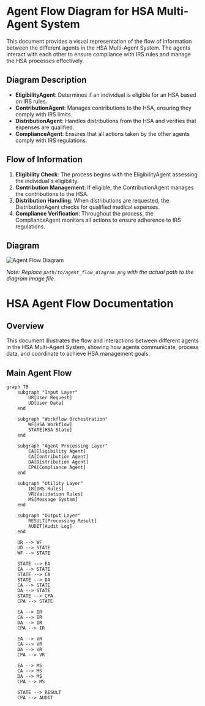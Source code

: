 # Agent Flow Diagram for HSA Multi-Agent System

This document provides a visual representation of the flow of information between the different agents in the HSA Multi-Agent System. The agents interact with each other to ensure compliance with IRS rules and manage the HSA processes effectively.

## Diagram Description

- **EligibilityAgent**: Determines if an individual is eligible for an HSA based on IRS rules.
- **ContributionAgent**: Manages contributions to the HSA, ensuring they comply with IRS limits.
- **DistributionAgent**: Handles distributions from the HSA and verifies that expenses are qualified.
- **ComplianceAgent**: Ensures that all actions taken by the other agents comply with IRS regulations.

## Flow of Information

1. **Eligibility Check**: The process begins with the EligibilityAgent assessing the individual's eligibility.
2. **Contribution Management**: If eligible, the ContributionAgent manages the contributions to the HSA.
3. **Distribution Handling**: When distributions are requested, the DistributionAgent checks for qualified medical expenses.
4. **Compliance Verification**: Throughout the process, the ComplianceAgent monitors all actions to ensure adherence to IRS regulations.

## Diagram

![Agent Flow Diagram](path/to/agent_flow_diagram.png)

*Note: Replace `path/to/agent_flow_diagram.png` with the actual path to the diagram image file.*

# HSA Agent Flow Documentation

## Overview
This document illustrates the flow and interactions between different agents in the HSA Multi-Agent System, showing how agents communicate, process data, and coordinate to achieve HSA management goals.

## Main Agent Flow

```mermaid
graph TB
    subgraph "Input Layer"
        UR[User Request]
        UD[User Data]
    end
    
    subgraph "Workflow Orchestration"
        WF[HSA Workflow]
        STATE[HSA State]
    end
    
    subgraph "Agent Processing Layer"
        EA[Eligibility Agent]
        CA[Contribution Agent]
        DA[Distribution Agent]
        CPA[Compliance Agent]
    end
    
    subgraph "Utility Layer"
        IR[IRS Rules]
        VR[Validation Rules]
        MS[Message System]
    end
    
    subgraph "Output Layer"
        RESULT[Processing Result]
        AUDIT[Audit Log]
    end
    
    UR --> WF
    UD --> STATE
    WF --> STATE
    
    STATE --> EA
    EA --> STATE
    STATE --> CA
    STATE --> DA
    CA --> STATE
    DA --> STATE
    STATE --> CPA
    CPA --> STATE
    
    EA --> IR
    CA --> IR
    DA --> IR
    CPA --> IR
    
    EA --> VR
    CA --> VR
    DA --> VR
    CPA --> VR
    
    EA --> MS
    CA --> MS
    DA --> MS
    CPA --> MS
    
    STATE --> RESULT
    CPA --> AUDIT